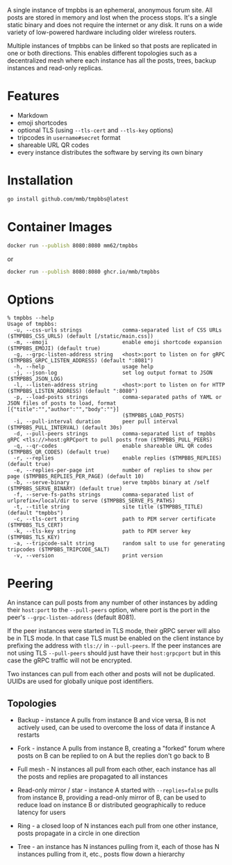 A single instance of tmpbbs is an ephemeral, anonymous forum site. All posts
are stored in memory and lost when the process stops. It's a single static
binary and does not require the internet or any disk. It runs on a wide
variety of low-powered hardware including older wireless routers.

Multiple instances of tmpbbs can be linked so that posts are replicated in
one or both directions. This enables different topologies such as a
decentralized mesh where each instance has all the posts, trees, backup
instances and read-only replicas.

# Features
  * Markdown
  * emoji shortcodes
  * optional TLS (using `--tls-cert` and `--tls-key` options)
  * tripcodes in `username#secret` format
  * shareable URL QR codes
  * every instance distributes the software by serving its own binary

# Installation

```sh
go install github.com/mmb/tmpbbs@latest
```

# Container Images

```sh
docker run --publish 8080:8080 mm62/tmpbbs
```

or

```sh
docker run --publish 8080:8080 ghcr.io/mmb/tmpbbs
```

# Options

```
% tmpbbs --help
Usage of tmpbbs:
  -u, --css-urls strings             comma-separated list of CSS URLs ($TMPBBS_CSS_URLS) (default [/static/main.css])
  -m, --emoji                        enable emoji shortcode expansion ($TMPBBS_EMOJI) (default true)
  -g, --grpc-listen-address string   <host>:port to listen on for gRPC ($TMPBBS_GRPC_LISTEN_ADDRESS) (default ":8081")
  -h, --help                         usage help
  -j, --json-log                     set log output format to JSON ($TMPBBS_JSON_LOG)
  -l, --listen-address string        <host>:port to listen on for HTTP ($TMPBBS_LISTEN_ADDRESS) (default ":8080")
  -p, --load-posts strings           comma-separated paths of YAML or JSON files of posts to load, format [{"title":"","author":"","body":""}]
                                     ($TMPBBS_LOAD_POSTS)
  -i, --pull-interval duration       peer pull interval ($TMPBBS_PULL_INTERVAL) (default 30s)
  -d, --pull-peers strings           comma-separated list of tmpbbs gRPC <tls://>host:gRPCport to pull posts from ($TMPBBS_PULL_PEERS)
  -q, --qr-codes                     enable shareable URL QR codes ($TMPBBS_QR_CODES) (default true)
  -r, --replies                      enable replies ($TMPBBS_REPLIES) (default true)
  -e, --replies-per-page int         number of replies to show per page ($TMPBBS_REPLIES_PER_PAGE) (default 10)
  -b, --serve-binary                 serve tmpbbs binary at /self ($TMPBBS_SERVE_BINARY) (default true)
  -f, --serve-fs-paths strings       comma-separated list of urlprefix=/local/dir to serve ($TMPBBS_SERVE_FS_PATHS)
  -t, --title string                 site title ($TMPBBS_TITLE) (default "tmpbbs")
  -c, --tls-cert string              path to PEM server certificate ($TMPBBS_TLS_CERT)
  -k, --tls-key string               path to PEM server key ($TMPBBS_TLS_KEY)
  -a, --tripcode-salt string         random salt to use for generating tripcodes ($TMPBBS_TRIPCODE_SALT)
  -v, --version                      print version
```

# Peering

An instance can pull posts from any number of other instances by adding their
`host:port` to the `--pull-peers` option, where port is the port in the peer's
`--grpc-listen-address` (default 8081).

If the peer instances were started in TLS mode, their gRPC server will also be
in TLS mode. In that case TLS must be enabled on the client instance by
prefixing the address with `tls://` in `--pull-peers`. If the peer instances
are not using TLS `--pull-peers` should just have their `host:grpcport` but
in this case the gRPC traffic will not be encrypted.

Two instances can pull from each other and posts will not be duplicated. UUIDs
are used for globally unique post identifiers.

## Topologies

* Backup - instance A pulls from instance B and vice versa, B is not actively
used, can be used to overcome the loss of data if instance A restarts

* Fork - instance A pulls from instance B, creating a "forked" forum where
posts on B can be replied to on A but the replies don't go back to B

* Full mesh - N instances all pull from each other, each instance has all the
posts and replies are propagated to all instances

* Read-only mirror / star - instance A started with `--replies=false` pulls
from instance B, providing a read-only mirror of B, can be used to reduce load
on instance B or distributed geographically to reduce latency for users

* Ring - a closed loop of N instances each pull from one other instance, posts
propagate in a circle in one direction

* Tree - an instance has N instances pulling from it, each of those has N
instances pulling from it, etc., posts flow down a hierarchy
